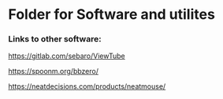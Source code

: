 # Folder for Software and utilites


### Links to other software:

https://gitlab.com/sebaro/ViewTube

https://spoonm.org/bbzero/

https://neatdecisions.com/products/neatmouse/
